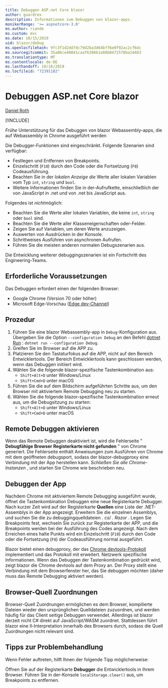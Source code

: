```yaml
---
title: Debuggen ASP.net Core blazor
author: guardrex
description: Informationen zum Debuggen von blazor-apps.
monikerRange: '>= aspnetcore-3.0'
ms.author: riande
ms.custom: mvc
ms.date: 10/15/2019
uid: blazor/debug
ms.openlocfilehash: 9fc3f1d2dd7dc79d2ba3d64bff6e0f92ac2cf6dc
ms.sourcegitcommit: 35a86ce48041caaf6396b1e88b0472578ba24483
ms.translationtype: MT
ms.contentlocale: de-DE
ms.lasthandoff: 10/16/2019
ms.locfileid: "72391182"
---
```

# <a name="debug-aspnet-core-blazor"></a>Debuggen ASP.net Core blazor

[Daniel Roth](https://github.com/danroth27)

[!INCLUDE[](~/includes/blazorwasm-preview-notice.md)]

*Frühe* Unterstützung für das Debuggen von blazor Webassembly-apps, die auf Webassembly in Chrome ausgeführt werden

Die Debugger-Funktionen sind eingeschränkt. Folgende Szenarien sind verfügbar:

* Festlegen und Entfernen von Breakpoints.
* Einzelschritt (`F10`) durch den Code oder die Fortsetzung (`F8`) Codeausführung.
* Beachten Sie in der *lokalen Anzeige die* Werte aller lokalen Variablen vom Typ `int`, `string` und `bool`.
* Weitere Informationen finden Sie in der-Aufrufkette, einschließlich der von JavaScript in .net und von .net bis JavaScript aus.

Folgendes ist *nicht*möglich:

* Beachten Sie die Werte aller lokalen Variablen, die keine `int`, `string` oder `bool` sind.
* Beachten Sie die Werte aller Klasseneigenschaften oder-Felder.
* Zeigen Sie auf Variablen, um deren Werte anzuzeigen.
* Auswerten von Ausdrücken in der Konsole.
* Schrittweises Ausführen von asynchronen Aufrufen.
* Führen Sie die meisten anderen normalen Debugszenarien aus.

Die Entwicklung weiterer debuggingszenarien ist ein Fortschritt des Engineering-Teams.

## <a name="prerequisites"></a>Erforderliche Voraussetzungen

Das Debuggen erfordert einen der folgenden Browser:

* Google Chrome (Version 70 oder höher)
* Microsoft Edge-Vorschau ([Edge dev-Channel](https://www.microsoftedgeinsider.com))

## <a name="procedure"></a>Prozedur

1. Führen Sie eine blazor Webassembly-app in `Debug`-Konfiguration aus. Übergeben Sie die Option `--configuration Debug` an den Befehl [dotnet Run](/dotnet/core/tools/dotnet-run) : `dotnet run --configuration Debug`.
1. Greifen Sie im Browser auf die APP zu.
1. Platzieren Sie den Tastaturfokus auf die APP, nicht auf den Bereich Entwicklertools. Der Bereich Entwicklertools kann geschlossen werden, wenn das Debuggen initiiert wird.
1. Wählen Sie die folgende blazor-spezifische Tastenkombination aus:
   * `Shift+Alt+D` unter Windows/Linux
   * `Shift+Cmd+D` unter macOS
1. Führen Sie die auf dem Bildschirm aufgeführten Schritte aus, um den Browser mit aktiviertem Remote Debugging neu zu starten.
1. Wählen Sie die folgende blazor-spezifische Tastenkombination erneut aus, um die Debugsitzung zu starten:
   * `Shift+Alt+D` unter Windows/Linux
   * `Shift+Cmd+D` unter macOS

## <a name="enable-remote-debugging"></a>Remote Debuggen aktivieren

Wenn das Remote Debuggen deaktiviert ist, wird die Fehlerseite " **Debugfähige Browser Registerkarte nicht gefunden** " von Chrome generiert. Die Fehlerseite enthält Anweisungen zum Ausführen von Chrome mit dem geöffneten debugsport, sodass der blazor-debugproxy eine Verbindung mit der App herstellen kann. *Schließen Sie alle Chrome-Instanzen* , und starten Sie Chrome wie beschrieben neu.

## <a name="debug-the-app"></a>Debuggen der App

Nachdem Chrome mit aktiviertem Remote Debugging ausgeführt wurde, öffnet die Tastenkombination Debuggen eine neue Registerkarte Debugger. Nach kurzer Zeit wird auf der Registerkarte **Quellen** eine Liste der .NET-Assemblys in der App angezeigt. Erweitern Sie die einzelnen Assemblys, und suchen Sie die zu debuggingquelldateien *. cs*/ *. Razor* . Legen Sie Breakpoints fest, wechseln Sie zurück zur Registerkarte der APP, und die Breakpoints werden bei der Ausführung des Codes angezeigt. Nach dem Erreichen eines halte Punkts wird ein Einzelschritt (`F10`) durch den Code oder die Fortsetzung (`F8`) der Codeausführung normal ausgeführt.

Blazor bietet einen debugproxy, der das [Chrome devtools-Protokoll](https://chromedevtools.github.io/devtools-protocol/) implementiert und das Protokoll mit erweitert. Netzwerk spezifische Informationen. Wenn das Debuggen der Tastenkombination gedrückt wird, zeigt blazor die Chrome devtools auf dem Proxy an. Der Proxy stellt eine Verbindung mit dem Browserfenster her, das Sie debuggen möchten (daher muss das Remote Debugging aktiviert werden).

## <a name="browser-source-maps"></a>Browser-Quell Zuordnungen

Browser-Quell Zuordnungen ermöglichen es dem Browser, kompilierte Dateien wieder den ursprünglichen Quelldateien zuzuordnen, und werden häufig für das Client seitige Debuggen verwendet. Allerdings ist blazor derzeit nicht C# direkt auf JavaScript/WASM zuordnet. Stattdessen führt blazor eine Il-Interpretation innerhalb des Browsers durch, sodass die Quell Zuordnungen nicht relevant sind.

## <a name="troubleshooting-tip"></a>Tipps zur Problembehandlung

Wenn Fehler auftreten, hilft Ihnen der folgende Tipp möglicherweise:

Öffnen Sie auf der Registerkarte **Debugger** die Entwicklertools in Ihrem Browser. Führen Sie in der-Konsole `localStorage.clear()` aus, um Breakpoints zu entfernen.
